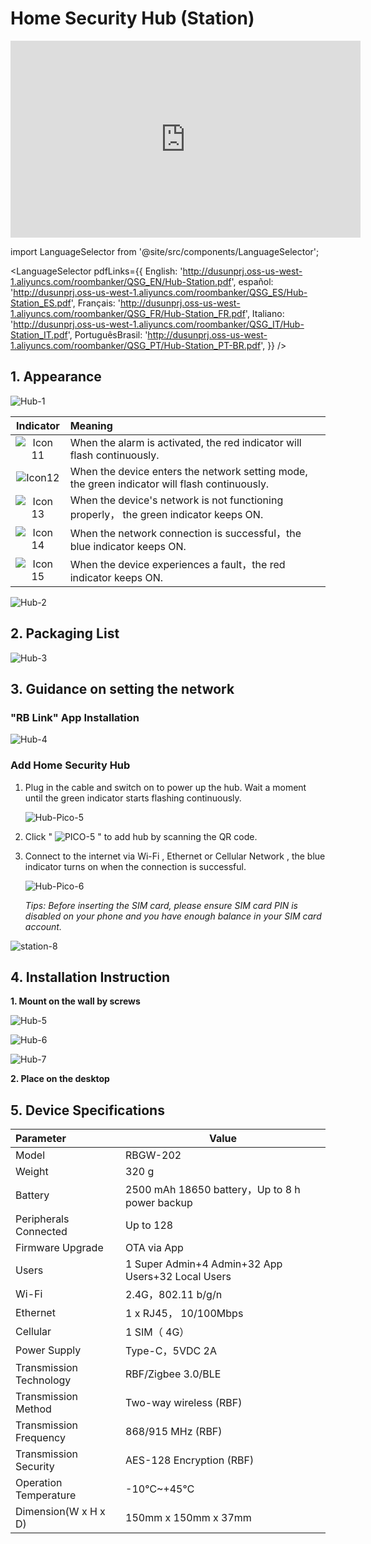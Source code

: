 # Home Security Hub (Station) 
<div class="centered-video">
<iframe width="560" height="315" src="https://www.youtube.com/embed/LxyFju8yxYk?si=Esfy3QSL_6OLpu0s" title="YouTube video player" frameborder="0" allow="accelerometer; autoplay; clipboard-write; encrypted-media; gyroscope; picture-in-picture; web-share" allowfullscreen></iframe>
</div>

import LanguageSelector from '@site/src/components/LanguageSelector';

<LanguageSelector pdfLinks={{
  English: 'http://dusunprj.oss-us-west-1.aliyuncs.com/roombanker/QSG_EN/Hub-Station.pdf',
  español: 'http://dusunprj.oss-us-west-1.aliyuncs.com/roombanker/QSG_ES/Hub-Station_ES.pdf',
  Français: 'http://dusunprj.oss-us-west-1.aliyuncs.com/roombanker/QSG_FR/Hub-Station_FR.pdf',
  Italiano: 'http://dusunprj.oss-us-west-1.aliyuncs.com/roombanker/QSG_IT/Hub-Station_IT.pdf',
  PortuguêsBrasil: 'http://dusunprj.oss-us-west-1.aliyuncs.com/roombanker/QSG_PT/Hub-Station_PT-BR.pdf',
}} />

## 1. Appearance

![Hub-1](https://dusunprj.oss-us-west-1.aliyuncs.com/Hub-1.png)

|                          Indicator                           | Meaning                                                      |
| :----------------------------------------------------------: | :----------------------------------------------------------- |
| ![Icon 11](https://dusunprj.oss-us-west-1.aliyuncs.com/Icon%2011.png) | When the alarm is activated, the red indicator will flash continuously. |
| ![Icon12](https://dusunprj.oss-us-west-1.aliyuncs.com/Icon12.png) | When the device enters the network setting mode, the green indicator will flash continuously. |
| ![Icon 13](https://dusunprj.oss-us-west-1.aliyuncs.com/Icon%2013.png) | When the device's network is not functioning properly， the green indicator  keeps ON. |
| ![Icon 14](https://dusunprj.oss-us-west-1.aliyuncs.com/Icon%2014.png) | When the network connection is successful，the blue indicator  keeps ON. |
| ![Icon 15](https://dusunprj.oss-us-west-1.aliyuncs.com/Icon%2015.png) | When the device experiences a fault，the red indicator keeps ON. |

![Hub-2](https://dusunprj.oss-us-west-1.aliyuncs.com/Hub-2.png)

## 2. Packaging List

![Hub-3](https://dusunprj.oss-us-west-1.aliyuncs.com/Hub-3.png)

## 3. Guidance on setting the network

### "**RB Link**" App Installation

![Hub-4](https://dusunprj.oss-us-west-1.aliyuncs.com/Hub-4.png)

  ### Add Home Security Hub

1. Plug in the cable and switch on to power up the hub. Wait a moment until the green indicator starts flashing continuously.

   ![Hub-Pico-5](https://dusunprj.oss-us-west-1.aliyuncs.com/Hub-Pico-5.png)

2. Click " ![PICO-5](https://dusunprj.oss-us-west-1.aliyuncs.com/PICO-5.png) " to add hub by scanning the QR code.

3. Connect to the internet via Wi-Fi , Ethernet or Cellular Network , the blue indicator turns on when the connection is successful.

   ![Hub-Pico-6](https://dusunprj.oss-us-west-1.aliyuncs.com/Hub-Pico-6.png)

   *Tips: Before inserting the SIM card, please ensure SIM card PIN is disabled on your phone and you have enough balance in your SIM card account.*

![station-8](https://dusunprj.oss-us-west-1.aliyuncs.com/station-8.png)

## 4. Installation Instruction 

**1. Mount on the wall by screws**

![Hub-5](https://dusunprj.oss-us-west-1.aliyuncs.com/Hub-5.png)

![Hub-6](https://dusunprj.oss-us-west-1.aliyuncs.com/Hub-6.png)

![Hub-7](https://dusunprj.oss-us-west-1.aliyuncs.com/Hub-7.png)

**2. Place on the desktop**

## 5. Device Specifications

| Parameter               | Value                                             |
| :---------------------- | ------------------------------------------------- |
| Model                   | RBGW-202                                          |
| Weight                  | 320 g                                             |
| Battery                 | 2500 mAh 18650 battery，Up to 8 h power backup    |
| Peripherals Connected   | Up to 128                                         |
| Firmware Upgrade        | OTA via App                                       |
| Users                   | 1 Super Admin+4 Admin+32 App Users+32 Local Users |
| Wi-Fi                   | 2.4G，802.11 b/g/n                                |
| Ethernet                | 1 x RJ45， 10/100Mbps                             |
| Cellular                | 1 SIM（ 4G）                                      |
| Power Supply            | Type-C，5VDC 2A                                   |
| Transmission Technology | RBF/Zigbee 3.0/BLE                                |
| Transmission Method     | Two-way wireless (RBF)                            |
| Transmission Frequency  | 868/915 MHz (RBF)                                 |
| Transmission Security   | AES-128 Encryption (RBF)                          |
| Operation Temperature   | -10℃~+45℃                                         |
| Dimension(W x H x D)    | 150mm x 150mm x 37mm                              |

